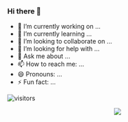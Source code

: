 ### Hi there 👋


- 🔭 I’m currently working on ...
- 🌱 I’m currently learning ...
- 👯 I’m looking to collaborate on ...
- 🤔 I’m looking for help with ...
- 💬 Ask me about ...
- 📫 How to reach me: ...
- 😄 Pronouns: ...
- ⚡ Fun fact: ...

![visitors](https://visitor-badge.glitch.me/badge?page_id=page_id=manishkumart.visitor-badge.issue.1&left_color=green&right_color=red)

<p align="center" >  
  <a href="https://github.com/manishkumart/github-readme-stats"> 
<img  src="https://github-readme-stats.vercel.app/api?username=Xx-manishkumart-xX&&show_icons=true&theme=radical"/>
  </a>
  </p>
